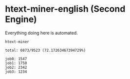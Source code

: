 # htext-miner-english (Second Engine)

Everything doing here is automated.

```
htext-miner

total: 6873/9523 (72.17263467394729%)

job0: 1547
job1: 1750
job2: 2342
job3: 1234
```